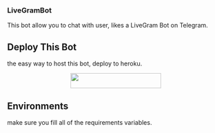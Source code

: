 ### LiveGramBot

This bot allow you to chat with user, likes a LiveGram Bot on Telegram.

## Deploy This Bot
the easy way to host this bot, deploy to heroku.
<p align="center"><a href="https://heroku.com/deploy?template=https://github.com/caritemanon/live"> <img src="https://img.shields.io/badge/Deploy%20To%20Heroku-blueviolet?style=for-the-badge&logo=heroku" width="210" height="34.45"/></a></p>

## Environments
make sure you fill all of the requirements variables.
